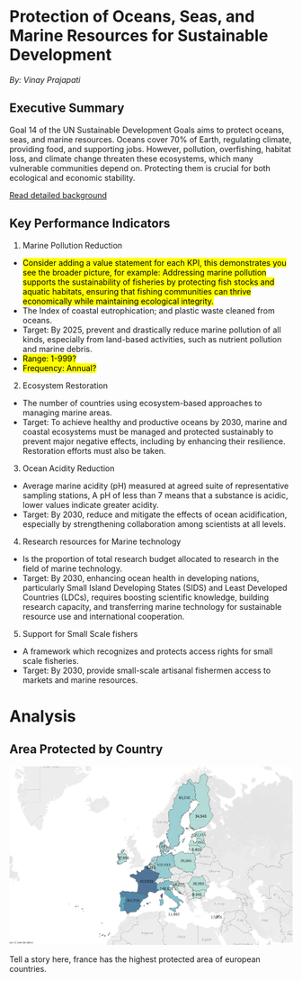 # Protection of Oceans, Seas, and Marine Resources for Sustainable Development

*By: Vinay Prajapati*
## Executive Summary
Goal 14 of the UN Sustainable Development Goals aims to protect oceans, seas, and marine resources. Oceans cover 70% of Earth, regulating climate, providing food, and supporting jobs. However, pollution, overfishing, habitat loss, and climate change threaten these ecosystems, which many vulnerable communities depend on. Protecting them is crucial for both ecological and economic stability.

[Read detailed background](Background.md)

## Key Performance Indicators
1.	Marine Pollution Reduction
  - <mark>Consider adding a value statement for each KPI, this demonstrates you see the broader picture, for example:  Addressing marine pollution supports the sustainability of fisheries by protecting fish stocks and aquatic habitats, ensuring that fishing communities can thrive economically while maintaining ecological integrity.
  - The Index of coastal eutrophication; and plastic waste cleaned from oceans.
  - Target: By 2025, prevent and drastically reduce marine pollution of all kinds, especially from land-based activities, such as nutrient pollution and marine 
  debris.
  - <mark>Range: 1-999?<mark>
  - <mark>Frequency: Annual?<mark>

2.	Ecosystem Restoration 
- The number of countries using ecosystem-based approaches to managing marine areas.
- Target: To achieve healthy and productive oceans by 2030, marine and coastal ecosystems must be managed and protected sustainably to prevent major negative 
  effects, including by enhancing their resilience. Restoration efforts must also be taken.

3.	Ocean Acidity Reduction
- Average marine acidity (pH) measured at agreed suite of representative sampling stations, A pH of less than 7 means that a substance is acidic, lower values 
  indicate greater acidity.
- Target: By 2030, reduce and mitigate the effects of ocean acidification, especially by strengthening collaboration among scientists at all levels.

4.	Research resources for Marine technology
- Is the proportion of total research budget allocated to research in the field of marine technology.
- Target: By 2030, enhancing ocean health in developing nations, particularly Small Island Developing States (SIDS) and Least Developed Countries (LDCs), requires 
  boosting scientific knowledge, building research capacity, and transferring marine technology for sustainable resource use and international cooperation.

5.	Support for Small Scale fishers
- A framework which recognizes and protects access rights for small scale fisheries.
- Target: By 2030, provide small-scale artisanal fishermen access to markets and marine resources.

# Analysis

## Area Protected by Country

![European Countries Protecting Oceans](Presentation/AreaProtectedByCountry.png)

Tell a story here, france has the highest protected area of european countries. 